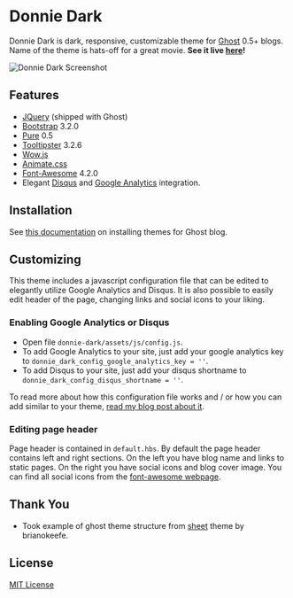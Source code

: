 # Donnie Dark

Donnie Dark is dark, responsive, customizable theme for [Ghost](http://ghost.org) 0.5+ blogs. Name of the theme is hats-off for a great movie. **See it live [here](http://kulttuuri.me)!**

![Donnie Dark Screenshot](http://i.imgur.com/f1TBcLx.jpg)

## Features

* [JQuery](http://jquery.com/) (shipped with Ghost)
* [Bootstrap](http://getbootstrap.com/) 3.2.0
* [Pure](http://purecss.io/) 0.5
* [Tooltipster](http://iamceege.github.io/tooltipster/) 3.2.6
* [Wow.js](http://mynameismatthieu.com/WOW/)
* [Animate.css](http://daneden.github.io/animate.css/)
* [Font-Awesome](http://fortawesome.github.io/Font-Awesome/) 4.2.0
* Elegant [Disqus](https://disqus.com/) and [Google Analytics](http://www.google.com/analytics/) integration.

## Installation

See [this documentation](https://www.digitalocean.com/community/tutorials/how-to-change-themes-and-adjust-settings-in-ghost) on installing themes for Ghost blog.

## Customizing

This theme includes a javascript configuration file that can be edited to elegantly utilize Google Analytics and Disqus. It is also possible to easily edit header of the page, changing links and social icons to your liking.

### Enabling Google Analytics or Disqus

* Open file ```donnie-dark/assets/js/config.js```.
* To add Google Analytics to your site, just add your google analytics key to  ```donnie_dark_config_google_analytics_key = ''```.
* To add Disqus to your site, just add your disqus shortname to ```donnie_dark_config_disqus_shortname = ''```.

To read more about how this configuration file works and / or how you can add similar to your theme, [read my blog post about it](http://kulttuuri.me/elegant-disqus-and-google-analytics-integration-for-ghost-blog/).

### Editing page header

Page header is contained in ```default.hbs```. By default the page header contains left and right sections. On the left you have blog name and links to static pages. On the right you have social icons and blog cover image. You can find all social icons from the [font-awesome webpage](http://fortawesome.github.io/Font-Awesome/icons/#brand).

## Thank You

* Took example of ghost theme structure from [sheet](https://github.com/brianokeefe/sheet) theme by brianokeefe.

## License

[MIT License](http://en.wikipedia.org/wiki/MIT_License)
